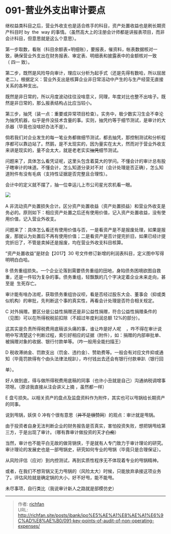 # 091-营业外支出审计要点

继权益类科目之后，营业外收支也是适合练手的科目，资产处置收益也是刷长期资产科目时 by  the  way 的事情。（虽然高大上的注册会计师都是讲报表项目，而非会计科目，但意思就是这么个意思）。

第一步取数，看账（科目余额表+明细账），要报表，催资料，帐表数据核对一致，确保营业外支出在财务报表、审定表、明细表和披露表中的金额核对一致（ 四一 致）。

第二步，既然是风险导向审计，理应以分析为起手式（还是先得有数哈，所以屈居老二）。根据定义：营业外支出是核算企业非日常活动中产生的与生产经营无直接关系的各种支出。

既然是非日常的，所以月度波动往往没啥意义，同理，年度对比也整不出啥子。既然是非日常的，那么报表结构占比应当较小。

第三步，抽凭（装一点：重要或异常项目检查）。实务中，极少数实习生会不幸沦为抽凭机器，似乎是件没技术含量的事。实则，抽凭约等于细节测试，是审计的大杀器（毕竟也没啥好办法不是）。

倘若我们对企业发生的每一笔业务都做细节测试，都去抽凭，那控制测试和分析程序都可以靠边站了。然鹅，是不太现实的，因为量实在太大，然而对于营业外收支来讲是现实的，量不会太大，就是老老实实~~抽凭~~细节测试。

问题来了，具体怎么看凭证呢，这里头包含着莫大的学问。不懂会计的审计总有股子瞎审计的味道。不懂会计，怎么知道分录对不对（会计处理是否正确），怎么知道附件有没有毛病（支持性证据是否完整且合理性）。

会计中的定义就不摆了，抽一位幸运儿上市公司星光农机看一眼。

![](https://cdn.staticaly.com/gh/richffan/img@main/obsidian/IPO/091-营业外支出审计要点_1.webp) 

A 非流动资产处置损失合计。区分资产处置收益（资产处置损益）和营业外收支是务必的。原则如下：相应资产处置之后还有使用价值，记入资产处置收益，没有使用价值，记入营业外收支。

问题来了：具体怎么看还有使用价值与否，一是看资产是不是报废处理，如果是报废，那就认为处置后不再有使用价值；二是看资产是否计提完折旧，如果已经计提完折旧了，不管是卖掉还是报废，均在营业外收支科目核算。

“资产处置收益”是财会【2017】30 号文件修订新增的利润表科目，定义图中写得明明白白哈。

B 债务重组损失。一个企业沦落到需要债务重组的田地，身陷债务困境欲图自救重，还是一件较为复杂的事。债务重组，轻飘飘的几个字决定着企业未来走向，甚至是  生死存亡。

审计能有啥办法呢，获取债务重组协议呗，看是否经过股东大会、董事会（抑或类似机构）的审批，先判断这个事的真实性，再看会计处理是否符合相关规定。

C 对外捐赠。要区分是公益性捐赠还是非公益性捐赠，符合公益性捐赠条件的（见图）可以在所得税税前扣除（不超过年度利润总额 12%的部分）。

这其实是负责所得税费用底稿该头痛的事，谁让咋是好人呢    ，咋不得在审计说明中写清楚这个判断过程，索引好相应的证据（附件），如：捐赠的内部审批单、被捐赠对象的收据、银行付款单等。（咋一般用全能扫描王）

D 税收滞纳金、罚款支出（罚金、违约金）、赞助费等。一般会有对应文件抑或通知（毕竟罚款得有个~~由头~~法律法规趴），咋付钱出去还会有银行付款单趴（银行回

单）。

好人做到底，得与做所得税费用底稿的同事（也许小丑就是自己）沟通纳税调增事项呀。（原谅我直接从注会讲义上摘 ，虽然都一样）

E 盘亏损失。以相关资产的盘点及监盘资料作为附件，其实也可以甩锅给长期资产的同事。

说到甩锅，妖侠 0 冲有个很有意思（~~并不是很赞同~~）的观点：审计就是甩锅。

由于投资者自身无法判断企业的财务报告是否真实，害怕投资失败，想把锅甩给第三方，于是出现了审计。（哪有靠审计做投资的天才~~白痴~~）

当然，审计也不能平白无故的做背锅侠，于是就有人专门致力于审计理论的研究。审计理论的发展史也是一部甩锅史，研究如何专业的甩锅（毕竟只是合理保证）。

从风险评估（应对）到内控测试，再到实质性程序无不体现着专业的甩锅精神。

或者，在我们不想背锅又无力甩锅的（风险太大）时候，只能放弃承接这项业务了。评估风险就是确定锅的大小，好不好甩，能不能甩。

未尽事项，自行类比（我说审计新人之路就是部模仿史）

---

> 作者: [richfan](https://richfan.site/)  
> URL: http://richfan.site/posts/ibank/ipo%E5%AE%A1%E8%AE%A1%E6%9C%AD%E8%AE%B0/091-key-points-of-audit-of-non-operating-expenses/  

